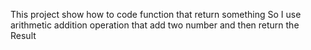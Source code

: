 This project show how to code function that return something 
So I use arithmetic addition operation that add two number and then return the Result
